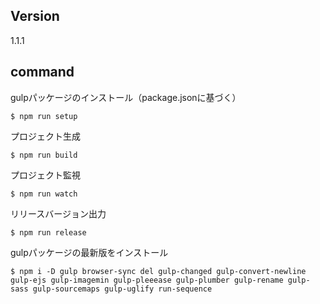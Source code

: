 ## Version
1.1.1

## command

gulpパッケージのインストール（package.jsonに基づく）

    $ npm run setup

プロジェクト生成

    $ npm run build

プロジェクト監視

    $ npm run watch

リリースバージョン出力

    $ npm run release

gulpパッケージの最新版をインストール

    $ npm i -D gulp browser-sync del gulp-changed gulp-convert-newline gulp-ejs gulp-imagemin gulp-pleeease gulp-plumber gulp-rename gulp-sass gulp-sourcemaps gulp-uglify run-sequence
